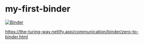 # my-first-binder
[![Binder](https://mybinder.org/badge_logo.svg)](https://mybinder.org/v2/gh/pruthvireddy/my-first-binder/HEAD)


https://the-turing-way.netlify.app/communication/binder/zero-to-binder.html
